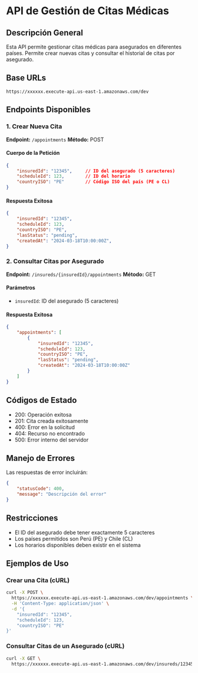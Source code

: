 # API de Gestión de Citas Médicas

## Descripción General
Esta API permite gestionar citas médicas para asegurados en diferentes países. Permite crear nuevas citas y consultar el historial de citas por asegurado.

## Base URLs
```
https://xxxxxx.execute-api.us-east-1.amazonaws.com/dev
```

## Endpoints Disponibles

### 1. Crear Nueva Cita
**Endpoint:** `/appointments`
**Método:** POST

#### Cuerpo de la Petición
```json
{
    "insuredId": "12345",     // ID del asegurado (5 caracteres)
    "scheduleId": 123,        // ID del horario
    "countryISO": "PE"        // Código ISO del país (PE o CL)
}
```

#### Respuesta Exitosa
```json
{
    "insuredId": "12345",
    "scheduleId": 123,
    "countryISO": "PE",
    "lasStatus": "pending",
    "createdAt": "2024-03-18T10:00:00Z",
}
```

### 2. Consultar Citas por Asegurado
**Endpoint:** `/insureds/{insuredId}/appointments`
**Método:** GET

#### Parámetros
- `insuredId`: ID del asegurado (5 caracteres)

#### Respuesta Exitosa
```json
{
    "appointments": [
        {
            "insuredId": "12345",
            "scheduleId": 123,
            "countryISO": "PE",
            "lasStatus": "pending",
            "createdAt": "2024-03-18T10:00:00Z"
        }
    ]
}
```

## Códigos de Estado

- 200: Operación exitosa
- 201: Cita creada exitosamente
- 400: Error en la solicitud
- 404: Recurso no encontrado
- 500: Error interno del servidor

## Manejo de Errores
Las respuestas de error incluirán:
```json
{
    "statusCode": 400,
    "message": "Descripción del error"
}
```

## Restricciones
- El ID del asegurado debe tener exactamente 5 caracteres
- Los países permitidos son Perú (PE) y Chile (CL)
- Los horarios disponibles deben existir en el sistema

## Ejemplos de Uso

### Crear una Cita (cURL)
```bash
curl -X POST \
  https://xxxxxx.execute-api.us-east-1.amazonaws.com/dev/appointments \
  -H 'Content-Type: application/json' \
  -d '{
    "insuredId": "12345",
    "scheduleId": 123,
    "countryISO": "PE"
}'
```

### Consultar Citas de un Asegurado (cURL)
```bash
curl -X GET \
  https://xxxxxx.execute-api.us-east-1.amazonaws.com/dev/insureds/12345/appointments
```